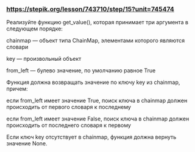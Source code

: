 ### https://stepik.org/lesson/743710/step/15?unit=745474

Реализуйте функцию get_value(), которая принимает три аргумента в следующем порядке:


chainmap — объект типа ChainMap, элементами которого являются словари

key — произвольный объект

from_left — булево значение, по умолчанию равное True


Функция должна возвращать значение по ключу key из chainmap, причем:


если from_left имеет значение True, поиск ключа в chainmap должен происходить от первого словаря к последнему

если from_left имеет значение False, поиск ключа в chainmap должен происходить от последнего словаря к первому

Если ключ key отсутствует в chainmap, функция должна вернуть значение None.
